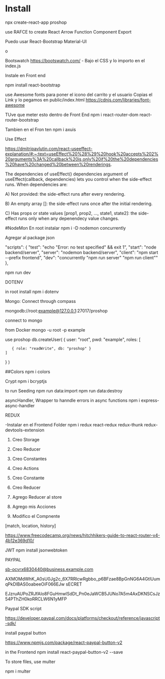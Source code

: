 # Install
npx create-react-app proshop

use RAFCE to create React Arrow Function Component Export

Puedo usar React-Bootstrap
Material-UI

o

Bootswatch
https://bootswatch.com/ - Bajo el CSS y lo importo en el index.js

Instale en Front end

npm install react-bootstrap


use Awesome fonts para poner el icono del carrito y el usuario
Copias el Link y lo pegamos en public/index.html
https://cdnjs.com/libraries/font-awesome


TUve que meter esto dentro de Front End
 npm i react-router-dom react-router-bootstrap

 Tambien en el Fron ten npm i axuis

 

Use Effect

https://dmitripavlutin.com/react-useeffect-explanation/#:~:text=useEffect%20%28%29%20hook%20accepts%202%20arguments%3A%20callback%20is,only%20if%20the%20dependencies%20have%20changed%20between%20renderings.


The dependencies of useEffect()
dependencies argument of useEffect(callback, dependencies) lets you control when the side-effect runs. When dependencies are:

A) Not provided: the side-effect runs after every rendering.

B) An empty array []: the side-effect runs once after the initial rendering.

C) Has props or state values [prop1, prop2, ..., state1, state2]: the side-effect runs only when any depenendecy value changes.



#NodeMon
En root instalar
npm i -D nodemon concurrently

Agregar al package json

  "scripts": {
    "test": "echo \"Error: no test specified\" && exit 1",
    "start": "node backend/server",
    "server": "nodemon backend/server",
    "client": "npm start --prefix frontend",
    "dev": "concurrently \"npm run server\" \"npm run client\"" 
  },

npm run dev

DOTENV

in root install
npm i dotenv



Mongo: Connect through compass

mongodb://root:example@127.0.0.1:27017/proshop


connect to mongo 

from Docker
mongo -u root -p example


use proshop
db.createUser(
  {
    user: "root",
    pwd: "example",
    roles: [
       
       { role: "readWrite", db: "proshop" }
    ]
  }
)

##Colors
npm i colors

Crypt
npm i bcryptjs


to run Seeding 
npm run data:import
npm run data:destroy



asyncHandler, Wrapper to hanndle errors in async functions
npm i express-async-handler


REDUX

-Instalar en el Frontend Folder
npm i redux react-redux redux-thunk redux-devtools-extension 


1. Creo Storage
2. Creo Reducer
3. Creo Constantes
4. Creo Actions
  



  1. Creo Constante
  2. Creo Reducer
  3. Agrego Reducer al store
  4. Agrego mis Acciones
  5. Modifico el Compnente



[match, location, history]

https://www.freecodecamp.org/news/hitchhikers-guide-to-react-router-v4-4b12e369d10/




JWT
npm install jsonwebtoken





PAYPAL

sb-ocvrx6830440@business.example.com

AXMOMdWhK_A0sU0Jg2c_6X7RRlcwRgbbo_p6BFzae8BpGnNG6A4GtlUumqPkDlBAS0oabeeOiF066EJw
sECRET

EJzruAUPoZRJfAIo8FGuHmwlSdDt_Pn0eJaWCB5JUNo7A5m4AxDKNSCsJz54PThZH0koRRCLW6N1yMFP

Paypal SDK script

https://developer.paypal.com/docs/platforms/checkout/reference/javascript-sdk/


install paypal button

https://www.npmjs.com/package/react-paypal-button-v2

in the Frontend
npm install react-paypal-button-v2 --save


To store files, use multer

npm i multer


